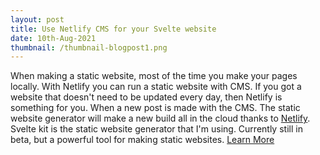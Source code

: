 ```yaml
---
layout: post
title: Use Netlify CMS for your Svelte website
date: 10th-Aug-2021
thumbnail: /thumbnail-blogpost1.png
---
```

When making a static website, most of the time you make your pages locally. With Netlify you can run a static website with CMS. If you got a website that doesn't need to be updated every day, then Netlify is something for you. When a new post is made with the CMS. The static website generator will make a new build all in the cloud thanks to [Netlify](https://www.netlify.com/jamstack/). Svelte kit is the static website generator that I'm using. Currently still in beta, but a powerful tool for making static websites. [Learn More](https://svelte.dev/blog/whats-the-deal-with-sveltekit)